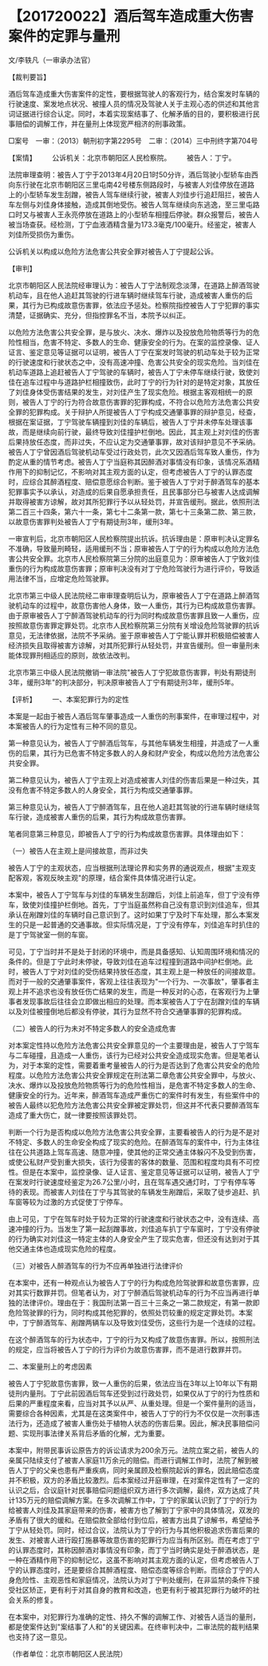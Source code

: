 # 【201720022】酒后驾车造成重大伤害案件的定罪与量刑

文/李轶凡（一审承办法官）

【裁判要旨】

酒后驾车造成重大伤害案件的定性，要根据驾驶人的客观行为，结合案发时车辆的行驶速度、案发地点状况、被撞人员的情况及驾驶人关于主观心态的供述和其他言词证据进行综合认定。同时，本着实现案结事了、化解矛盾的目的，要积极进行民事赔偿的调解工作，并在量刑上体现宽严相济的刑事政策。

□案号　一审：（2013）朝刑初字第2295号　二审：（2014）三中刑终字第704号

【案情】 　　公诉机关：北京市朝阳区人民检察院。 　　被告人：丁宁。

法院审理查明：被告人丁宁于2013年4月20日1时50分许，酒后驾驶小型轿车由西向东行驶在北京市朝阳区三里屯南42号楼东侧路段时，与被害人刘佳停放在道路上的小型轿车发生刮蹭，被告人驾车继续行驶，被害人刘佳步行追赶阻拦，被告人车左侧与刘佳身体接触，造成其倒地受伤。被告人驾车继续向东逃逸，至三里屯路口时又与被害人王永亮停放在道路上的小型轿车相撞后停驶。群众报警后，被告人被当场查获。经检测，丁宁血液酒精含量为173.3毫克/100毫升。经鉴定，被害人刘佳所受损伤为重伤。

公诉机关以构成以危险方法危害公共安全罪对被告人丁宁提起公诉。

【审判】

北京市朝阳区人民法院经审理认为：被告人丁宁法制观念淡薄，在道路上醉酒驾驶机动车，且在他人追赶其驾驶的行进车辆时继续驾车行驶，造成被害人重伤的后果，其行为已构成故意伤害罪，依法应予惩处。检察院指控被告人丁宁犯罪的事实清楚，证据确实、充分，但指控罪名不当，本院予以纠正。

以危险方法危害公共安全罪，是与放火、决水、爆炸以及投放危险物质等行为的危险性相当，危害不特定、多数人的生命、健康安全的行为。在案的监控录像、证人证言、鉴定意见等证据可以证明，被告人丁宁在案发时驾驶的机动车处于较为正常的行驶速度和行驶状态之中，没有高速冲撞、危害公共安全的现实危险。当刘佳在机动车道路上追赶被告人丁宁驾驶的车辆时，被告人丁宁未停车继续行驶，致使刘佳在追车过程中与道路护栏相撞致伤，此时丁宁的行为针对的是特定对象，其放任了刘佳身体受伤害结果的发生，对刘佳产生了现实危险。根据主客观相统一的原则，被告人丁宁的行为符合故意伤害罪的犯罪构成，不符合以危险方法危害公共安全罪的犯罪构成。关于辩护人所提被告人丁宁构成交通肇事罪的辩护意见，经查，根据在案证据，丁宁驾驶车辆撞到刘佳的车辆后，被告人丁宁并未停车处理该事故，而是继续向前行驶，最终导致刘佳撞护栏倒地。因此，其主观上对刘佳的伤害后果持放任态度，而非过失，不应认定为交通肇事罪，故对该辩护意见不予采纳。被告人丁宁曾因酒后驾驶机动车受过行政处罚，此次又因酒后驾车致人重伤，作为酌定从重的情节考虑。被告人丁宁当庭称其因醉酒对事情没有印象，该情况系酒精作用下的抑制记忆，不影响对其主观方面的认定，但考虑被告人丁宁的认罪态度时，应综合其醉酒程度、赔偿意愿综合判断。鉴于被告人丁宁对于醉酒驾车的基本犯罪事实予以承认，对造成的后果自愿承担责任，且民事部分已与被害人达成调解并取得被害方谅解，故对其所犯罪行予以从轻处罚，并宣告缓刑。据此，依照刑法第二百三十四条，第六十一条，第七十二条第一款，第七十三条第二款、第三款，以故意伤害罪判处被告人丁宁有期徒刑3年，缓刑3年。

一审宣判后，北京市朝阳区人民检察院提出抗诉。抗诉理由是：原审判决认定罪名不准确，导致量刑畸轻，适用缓刑不当；原审被告人丁宁的行为构成以危险方法危害公共安全罪。北京市人民检察院第三分院的出庭意见为：原审被告人丁宁致刘佳重伤的行为构成故意伤害罪；原审判决没有对丁宁危险驾驶行为进行评价，导致适用法律不当，应增定危险驾驶罪。

北京市第三中级人民法院经二审审理查明后认为，原审被告人丁宁在道路上醉酒驾驶机动车的过程中，故意伤害他人身体，致一人重伤，其行为已构成故意伤害罪。由于原审被告人丁宁醉酒驾驶机动车的行为同时构成故意伤害罪且致一人重伤，应按照故意伤害罪定罪处罚。北京市人民检察院第三分院有关增设危险驾驶罪的抗诉意见，无法律依据，法院不予采纳。鉴于原审被告人丁宁能认罪并积极赔偿被害人经济损失且取得被害方谅解，对其所犯罪行从轻处罚，并宣告缓刑。但一审量刑未能体现罪刑相适应的原则，故依法改判。

北京市第三中级人民法院撤销一审法院"被告人丁宁犯故意伤害罪，判处有期徒刑3年，缓刑3年"的判决部分，判决原审被告人丁宁有期徒刑3年，缓刑5年。

【评析】 　　一、本案犯罪行为的定性

本案是一起由于被告人酒后驾车肇事造成一人重伤的刑事案件，在审理过程中，对本案被告人的行为定性有三种不同的意见。

第一种意见认为，被告人丁宁醉酒后驾车，与其他车辆发生相撞，并造成了一人重伤的后果，其行为已危害不特定多数人的人身和财产安全，构成以危险方法危害公共安全罪。

第二种意见认为，被告人丁宁主观上对造成被害人刘佳的伤害后果是一种过失，其没有危害不特定多数人的人身安全，其行为构成交通肇事罪。

第三种意见认为，被告人丁宁醉酒驾车，且在他人追赶其驾驶的行进车辆时继续驾车行驶，造成被害人重伤的后果，其行为构成故意伤害罪。

笔者同意第三种意见，即被告人丁宁的行为构成故意伤害罪。具体理由如下：

（一）被告人在主观上是间接故意，而非过失

被告人丁宁的主观状态，应当根据刑法理论界和实务界的通说观点，根据"主观支配客观，客观反映主观"的原理，结合案件具体情况进行认定。

本案中，被告人丁宁驾车与刘佳的车辆发生刮蹭后，刘佳上前追车，但丁宁没有停车，致使刘佳撞护栏倒地。首先，丁宁当庭虽然称自己没有意识到刘佳追车，但其承认在剐蹭刘佳的车辆时自己意识到了。这时如果丁宁及时下车处理，那么本案发生的只是一起普通的交通事故。但实际情况是，丁宁没有停车，刘佳追车时扒住的是丁宁驾驶室一侧的车窗。

可见，丁宁当时并不是处于封闭的环境中，而是具备感知、认知周围环境和情况的条件的。但是丁宁此时未停驶，导致刘佳在追车过程撞到道路中间护栏倒地。此时，被告人丁宁对刘佳的受伤结果持放任态度，其主观上是一种放任的间接故意。而对于一般的交通肇事案件，客观上往往表现为"一个行为、一次事故"，肇事者主观上并不追求也没有放任伤亡结果的发生，而是一种反对的心态，在客观行为上肇事者发现事故后往往会立即做出相应的处理。而本案被告人丁宁在刮蹭刘佳的车辆以及刘佳被撞倒地后都没有停驶，其行为显然不符合交通肇事罪的犯罪构成。

（二）被告人的行为未对不特定多数人的安全造成危害

对本案定性持以危险方法危害公共安全罪意见的一个主要理由是，被告人丁宁驾车与二车碰撞，且造成一人重伤，该行为已经对公共安全造成现实危害。但是笔者认为，对于本案的定性，需要着重考量被告人的行为是否达到了危害公共安全的危险程度。以危险方法危害公共安全罪规定在刑法第二章危害公共安全罪中，与放火、决水、爆炸以及投放危险物质等行为的危险性相当，是危害不特定多数人的生命、健康安全的行为。近年来，醉酒驾车造成严重伤亡的案件时有发生，有些案件中的被告人最终以犯危险方法危害公共安全罪被定罪处罚，但这并不代表只要醉酒驾车造成了重大伤亡，就一律要按照该罪处罚。

判断一个行为是否构成以危险方法危害公共安全罪，主要看被告人的行为是不是对不特定、多数人的生命安全构成了现实的危险。在醉酒驾车的案件中，行为主体往往在公共道路上驾车高速、随意冲撞，使其他的正常交通主体躲闪不及受到伤害，或使公私财产受到重大损失，该行为侵害的客体的数量、范围和程度均具有不可控性。但是在本案中，监控录像、证人证言、鉴定意见等证据可以证明，被告人丁宁在案发时行驶速度经鉴定为26.7公里/小时，且在驾车遇交通灯时，丁宁有停车等待的表现。而被害人刘佳在丁宁与其驾驶的车辆发生剐蹭后，采取了徒步追赶、扒车窗等较为过激的方式促使丁宁停车。

由上可见，丁宁在驾车时处于较为正常的行驶速度和行驶状态之中，没有连续、高速冲撞的行为。当发生了第一起刮蹭事故，刘佳追车扒丁宁车窗时，丁宁没有停驶的行为确实对刘佳这一特定主体的人身安全产生了现实危害，但还没有达到对于其他交通主体也造成现实危险的程度。

（三）对被告人醉酒驾车的行为不应再单独进行法律评价

在本案中，还有一种观点认为被告人丁宁的行为构成危险驾驶罪和故意伤害罪，应对其实行数罪并罚。但笔者认为，对丁宁醉酒后驾驶机动车的行为不应当再进行单独的法律评价。理由在于：我国刑法第一百三十三条之一第二款规定，有第一款即危险驾驶罪的行为，同时构成其他犯罪的，依照处罚较重的规定定罪处罚。本案中，丁宁醉酒驾车、剐蹭两辆车以及导致刘佳受伤，这些行为是一个连续的过程。

在这个醉酒驾车的行为状态中，丁宁的行为又构成了故意伤害罪。所以，按照刑法的规定，应当将被告人丁宁的行为评价为故意伤害罪，而不是进行数罪并罚。

二、本案量刑上的考虑因素

被告人丁宁犯故意伤害罪，致一人重伤的后果，依法应当在3年以上10年以下有期徒刑内量刑。丁宁此前因酒后驾车还受到过行政处罚，如果仅从丁宁的行为性质和后果的严重程度来看，应当对其予以从严、从重处理。但是一个案件量刑的适当，需要综合各种因素，尤其是在这类案件中，被告人丁宁的行为不仅仅是一次刑事违法行为，还造成了被害人重伤处于植物人状态的伤害后果。因此，解决民事赔偿问题、实现刑事法律关系背后矛盾的化解，尤为重要。

本案中，附带民事诉讼原告方的诉讼请求为200余万元。法院立案之前，被告人的亲属只陆续支付了被害人家庭11万余元的赔偿。而进行调解工作时，法院了解到被告人丁宁的父亲也患有严重疾病，同时亲属顾及检察院起诉的罪名，因此赔偿态度并不积极，双方的矛盾比较激烈。后本案经过开庭审理，在对案件定性有了一定的认识之后，合议庭针对民事赔偿问题组织双方进行多次调解，最终，双方达成了共计135万元的赔偿调解方案。在多次调解工作中，丁宁的家属认识到了丁宁的行为给被害人刘佳及其家庭带来的伤害，被害方也了解到丁宁家中的具体情况，双发的矛盾有了很大的缓和。在赔偿款全部给付到位后，被害方出具了谅解书，希望给予丁宁从轻处罚。同时，经过合议，法院认为丁宁的行为与其他积极追求伤害后果的发生、对被害人进行殴打施暴等故意伤害的犯罪行为应当有所区别。而在考虑丁宁的认罪态度时，其称因醉酒对事情没有印象，而丁宁当时确实是处于醉酒状态，是一种在酒精作用下的抑制记忆，这虽不影响对其主观方面的认定，但考虑被告人丁宁的认罪态度时，还是要综合其醉酒程度、赔偿态度等综合判断。而综合丁宁的人身危险性、主观恶性和家庭情况，法院认为对丁宁判处缓刑，在非监禁的条件下接受社区矫正，更有利于对其自身的教育和改造，也更有利于被其犯罪行为破坏的社会关系的修复。

在本案中，对犯罪行为准确的定性、持久不懈的调解工作、对被告人适当的量刑，都是使案件达到"案结事了人和"的关键因素。在终审判决中，二审法院的裁判结果也支持了这一意见。

（作者单位：北京市朝阳区人民法院）